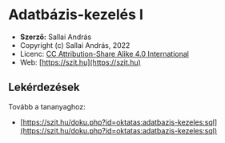 # Adatbázis-kezelés I

* **Szerző:** Sallai András
* Copyright (c) Sallai András, 2022
* Licenc: [CC Attribution-Share Alike 4.0 International](https://creativecommons.org/licenses/by-sa/4.0/)
* Web: [https://szit.hu](https://szit.hu)

## Lekérdezések

Tovább a tananyaghoz:

* [https://szit.hu/doku.php?id=oktatas:adatbazis-kezeles:sql](https://szit.hu/doku.php?id=oktatas:adatbazis-kezeles:sql)
